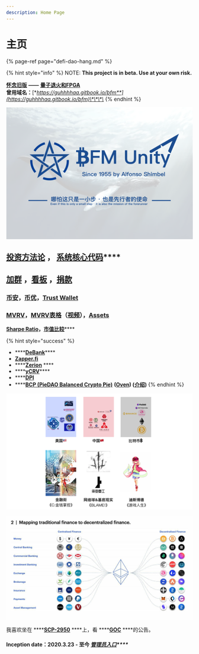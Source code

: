 ```yaml
---
description: Home Page
---
```


# 主页

{% page-ref page="defi-dao-hang.md" %}

{% hint style="info" %}
NOTE: **This project is in beta. Use at your own risk.**    
  
[**怀念旧版**](https://guhhhhaa.gitbook.io/bfm-unity-doc-v1/) **——** [**量子退火和FPGA**](https://guhhhhaa.gitbook.io/bfm-unity-doc-v1/bfm-suan-fa-de-wei-lai-fa-zhan-wei-wan-cheng)  
**曾用域名：**[**https://guhhhhaa.gitbook.io/bfm**](https://guhhhhaa.gitbook.io/bfm)\*\*\*\*
{% endhint %}

![](.gitbook/assets/bfm-unity.png)

## [**投资方法论**](https://guhhhhaa.gitbook.io/joinquant/jin-rong-li-lun-zong-jie)  **，** [**系统核心代码**](https://guhhhhaa.gitbook.io/bfm/ruan-jian-bfm-on-python)\*\*\*\*

## [加群](https://guhhhhaa.gitbook.io/bfm/ru-he-jia-ru-wo-men-de-tao-lun-qun-zu) ，[看板](https://trello.com/b/z4aDgNAL/todolist) ，[捐款](https://guhhhhaa.gitbook.io/bfm/juan-zeng-da-shang)

### [币安](https://www.binance.com/cn)，[币优](https://www.biyou.tech/)，[Trust Wallet](https://trustwallet.com/)

### [MVRV](https://www.blockchain.com/charts/mvrv)，[MVRV表格](https://share.weiyun.com/JVQDigJ5)（[视频](https://www.bilibili.com/video/BV1RK4y1H7Xn/)），[Assets](https://share.weiyun.com/s6DJ9fiz)

[**Sharpe Ratio**](https://charts.woobull.com/bitcoin-risk-adjusted-return/)**，**[**市值比较**](https://assetdash.com/?all=true)\*\*\*\*

{% hint style="success" %}
* \*\*\*\*[**DeBank**](https://debank.com/swap)\*\*\*\*
* [**Zapper.fi**](https://www.zapper.fi/)
* \*\*\*\*[**Zerion**](https://app.zerion.io/exchange) ****
* \*\*\*\*[**yCRV**](https://docs.dfi.money/#/zh-cn/buy-tokens?id=_5-ycrv%e5%85%91%e6%8d%a2)\*\*\*\*
* \*\*\*\*[**DPI**](https://www.indexcoop.com/dpi)
* \*\*\*\*[**BCP \(PieDAO Balanced Crypto Pie\)**](https://pools.piedao.org/#/pie/0xe4f726adc8e89c6a6017f01eada77865db22da14) **\(**[**Oven**](https://pools.piedao.org/#/oven)**\) \(**[**介绍**](https://medium.com/piedao/announcing-balanced-crypto-pie-bcp-btc-eth-and-defi-7a2423c5d94e)**\)**
{% endhint %}

![](.gitbook/assets/ping-mu-kuai-zhao-20210203-shang-wu-11.33.58.png)

![](.gitbook/assets/ef558f261bce694919b0240c57cf96e8.jpg)

我喜欢坐在 ****[**SCP-2950**](https://www.bilibili.com/video/BV1ts411g7Qw) ****上，看 ****[**GOC**](https://www.bilibili.com/video/BV1gW411J7eP) ****的公告。



#### Inception date：2020.3.23 - 至今  [_**管理员入口**_](https://app.gitbook.com/@guhhhhaa/s/bfm/)_\*\*\*\*_

